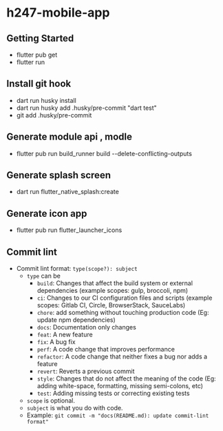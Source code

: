 # h247-mobile-app

## Getting Started

- flutter pub get
- flutter run

## Install git hook

- dart run husky install
- dart run husky add .husky/pre-commit "dart test"
- git add .husky/pre-commit

## Generate module api , modle

- flutter pub run build_runner build --delete-conflicting-outputs

## Generate splash screen

- dart run flutter_native_splash:create

## Generate icon app

- flutter pub run flutter_launcher_icons

## Commit lint

- Commit lint format: `type(scope?): subject`
  - `type` can be
    - `build`: Changes that affect the build system or external dependencies (example scopes: gulp, broccoli, npm)
    - `ci`: Changes to our CI configuration files and scripts (example scopes: Gitlab CI, Circle, BrowserStack, SauceLabs)
    - `chore`: add something without touching production code (Eg: update npm dependencies)
    - `docs`: Documentation only changes
    - `feat`: A new feature
    - `fix`: A bug fix
    - `perf`: A code change that improves performance
    - `refactor`: A code change that neither fixes a bug nor adds a feature
    - `revert`: Reverts a previous commit
    - `style`: Changes that do not affect the meaning of the code (Eg: adding white-space, formatting, missing semi-colons, etc)
    - `test`: Adding missing tests or correcting existing tests
  - `scope` is optional.
  - `subject` is what you do with code.
  - Example: `git commit -m "docs(README.md): update commit-lint format"`
